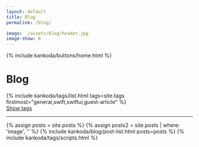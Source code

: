 ```yaml
---
layout: default
title: Blog
permalink: /blog/

image:  /assets/blog/header.jpg
image-show: 0
---
```


{% include kankoda/buttons/home.html %}

<h1>Blog</h1>

<div class="paper">
  {% include kankoda/tags/list.html tags=site.tags firstmost="general,swift,swiftui,guest-article" %}
  <div class="tag-list-separator" >
    <a class="tag-list-toggle" href="javascript:toggleTagList()">Show tags</a>
    <hr />
  </div>
  <a name="tag-item-list"></a>

  {% assign posts = site.posts %}
  {% assign posts2 = site.posts | where: 'image', '' %}
  {% include kankoda/blog/post-list.html posts=posts %}
  {% include kankoda/tags/scripts.html %}
</div>